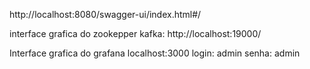 http://localhost:8080/swagger-ui/index.html#/

interface grafica do zookepper
kafka: http://localhost:19000/

Interface grafica do grafana 
localhost:3000
login: admin
senha: admin